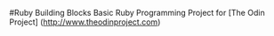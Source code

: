 #Ruby Building Blocks
Basic Ruby Programming Project for [The Odin Project] (http://www.theodinproject.com)